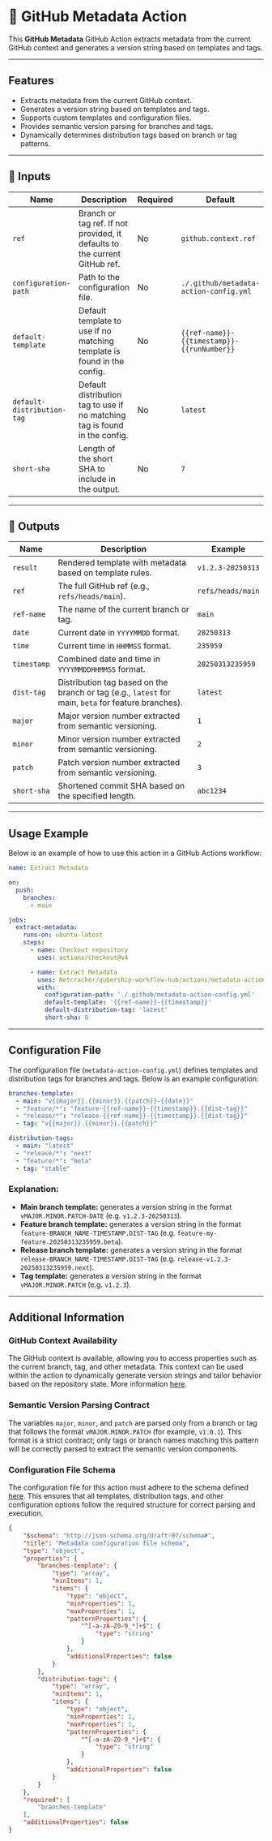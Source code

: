 # 🚀 GitHub Metadata Action

This **GitHub Metadata** GitHub Action extracts metadata from the current GitHub context and generates a version string based on templates and tags.

---

## Features

- Extracts metadata from the current GitHub context.
- Generates a version string based on templates and tags.
- Supports custom templates and configuration files.
- Provides semantic version parsing for branches and tags.
- Dynamically determines distribution tags based on branch or tag patterns.

---

## 📌 Inputs

| Name                  | Description                                                                 | Required | Default                                |
| --------------------- | --------------------------------------------------------------------------- | -------- | -------------------------------------- |
| `ref`                 | Branch or tag ref. If not provided, it defaults to the current GitHub ref. | No       | `github.context.ref`                  |
| `configuration-path`  | Path to the configuration file.                                             | No       | `./.github/metadata-action-config.yml` |
| `default-template`    | Default template to use if no matching template is found in the config.     | No       | `{{ref-name}}-{{timestamp}}-{{runNumber}}` |
| `default-distribution-tag` | Default distribution tag to use if no matching tag is found in the config. | No       | `latest`                               |
| `short-sha`           | Length of the short SHA to include in the output.                          | No       | `7`                                    |

---

## 📌 Outputs

| Name        | Description                                                                                     | Example                     |
| ----------- | ----------------------------------------------------------------------------------------------- | --------------------------- |
| `result`    | Rendered template with metadata based on template rules.                                        | `v1.2.3-20250313`           |
| `ref`       | The full GitHub ref (e.g., `refs/heads/main`).                                                  | `refs/heads/main`           |
| `ref-name`  | The name of the current branch or tag.                                                          | `main`                      |
| `date`      | Current date in `YYYYMMDD` format.                                                              | `20250313`                  |
| `time`      | Current time in `HHMMSS` format.                                                                | `235959`                    |
| `timestamp` | Combined date and time in `YYYYMMDDHHMMSS` format.                                              | `20250313235959`            |
| `dist-tag`  | Distribution tag based on the branch or tag (e.g., `latest` for main, `beta` for feature branches). | `latest`                    |
| `major`     | Major version number extracted from semantic versioning.                                        | `1`                         |
| `minor`     | Minor version number extracted from semantic versioning.                                        | `2`                         |
| `patch`     | Patch version number extracted from semantic versioning.                                        | `3`                         |
| `short-sha` | Shortened commit SHA based on the specified length.                                             | `abc1234`                   |

---

## Usage Example

Below is an example of how to use this action in a GitHub Actions workflow:

```yaml
name: Extract Metadata

on:
  push:
    branches:
      - main

jobs:
  extract-metadata:
    runs-on: ubuntu-latest
    steps:
      - name: Checkout repository
        uses: actions/checkout@v4

      - name: Extract Metadata
        uses: Netcracker/qubership-workflow-hub/actions/metadata-action@main
        with:
          configuration-path: './.github/metadata-action-config.yml'
          default-template: '{{ref-name}}-{{timestamp}}'
          default-distribution-tag: 'latest'
          short-sha: 8
```

---

## Configuration File

The configuration file (`metadata-action-config.yml`) defines templates and distribution tags for branches and tags. Below is an example configuration:

```yaml
branches-template:
  - main: "v{{major}}.{{minor}}.{{patch}}-{{date}}"
  - "feature/*": "feature-{{ref-name}}-{{timestamp}}.{{dist-tag}}"
  - "release/*": "release-{{ref-name}}-{{timestamp}}.{{dist-tag}}"
  - tag: "v{{major}}.{{minor}}.{{patch}}"

distribution-tags:
  - main: "latest"
  - "release/*": "next"
  - "feature/*": "beta"
  - tag: "stable"
```

### Explanation:

- **Main branch template:** generates a version string in the format `vMAJOR.MINOR.PATCH-DATE` (e.g. `v1.2.3-20250313`).
- **Feature branch template:** generates a version string in the format `feature-BRANCH_NAME-TIMESTAMP.DIST-TAG` (e.g. `feature-my-feature.20250313235959.beta`).
- **Release branch template:** generates a version string in the format `release-BRANCH_NAME-TIMESTAMP.DIST-TAG` (e.g. `release-v1.2.3-20250313235959.next`).
- **Tag template:** generates a version string in the format `vMAJOR.MINOR.PATCH` (e.g. `v1.2.3`).

---

## Additional Information

### GitHub Context Availability

The GitHub context is available, allowing you to access properties such as the current branch, tag, and other metadata. This context can be used within the action to dynamically generate version strings and tailor behavior based on the repository state.
More information [here](https://docs.github.com/ru/actions/writing-workflows/choosing-what-your-workflow-does/accessing-contextual-information-about-workflow-runs).

### Semantic Version Parsing Contract

The variables `major`, `minor`, and `patch` are parsed only from a branch or tag that follows the format `vMAJOR.MINOR.PATCH` (for example, `v1.0.1`). This format is a strict contract; only tags or branch names matching this pattern will be correctly parsed to extract the semantic version components.

### Configuration File Schema

The configuration file for this action must adhere to the schema defined [here](https://github.com/nookyo/qubership-workflow-hub/blob/main/actions/metadata-action/config.schema.json). This ensures that all templates, distribution tags, and other configuration options follow the required structure for correct parsing and execution.

```json
{
    "$schema": "http://json-schema.org/draft-07/schema#",
    "title": "Metadata configuration file schema",
    "type": "object",
    "properties": {
        "branches-template": {
            "type": "array",
            "minItems": 1,
            "items": {
                "type": "object",
                "minProperties": 1,
                "maxProperties": 1,
                "patternProperties": {
                    "^[-a-zA-Z0-9_*]+$": {
                        "type": "string"
                    }
                },
                "additionalProperties": false
            }
        },
        "distribution-tags": {
            "type": "array",
            "minItems": 1,
            "items": {
                "type": "object",
                "minProperties": 1,
                "maxProperties": 1,
                "patternProperties": {
                    "^[-a-zA-Z0-9_*]+$": {
                        "type": "string"
                    }
                },
                "additionalProperties": false
            }
        }
    },
    "required": [
        "branches-template"
    ],
    "additionalProperties": false
}
```